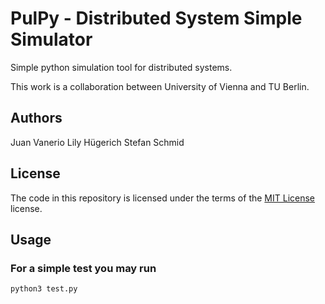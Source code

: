 # PulPy - Distributed System Simple Simulator

Simple python simulation tool for distributed systems.

This work is a collaboration between University of Vienna and TU Berlin.

## Authors

Juan Vanerio
Lily Hügerich
Stefan Schmid

<!-- If you use this software in a publication, please cite it as:

### BibTeX

```bibtex
@inproceedings{nicepaper,
    title     = "title",
    booktitle = "proceedings...",
    author    = "many...",
    publisher = "IEEE",
    month     = 12,
    year      = 2021
}
```

For a full list of publications, please see [our website](https://www.mcc.tu-berlin.de/menue/forschung/publikationen/parameter/en/).
-->

## License

The code in this repository is licensed under the terms of the [MIT License](./LICENSE) license.

## Usage

### For a simple test you may run

`python3 test.py`
